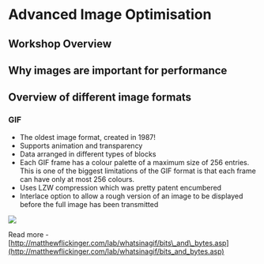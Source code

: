 # Advanced Image Optimisation

## Workshop Overview

## Why images are important for performance

## Overview of different image formats
### GIF
- The oldest image format, created in 1987!
- Supports animation and transparency
- Data arranged in different types of blocks
- Each GIF frame has a colour palette of a maximum size of 256 entries. This is one of the biggest limitations of the GIF format is that each frame can have only at most 256 colours. 
- Uses LZW compression which was pretty patent encumbered
- Interlace option to allow a rough version of an image to be displayed before the full image has been transmitted

![](http://matthewflickinger.com/lab/whatsinagif/images/gif_file_stream.gif)

Read more - [http://matthewflickinger.com/lab/whatsinagif/bits\_and\_bytes.asp](http://matthewflickinger.com/lab/whatsinagif/bits_and_bytes.asp)

